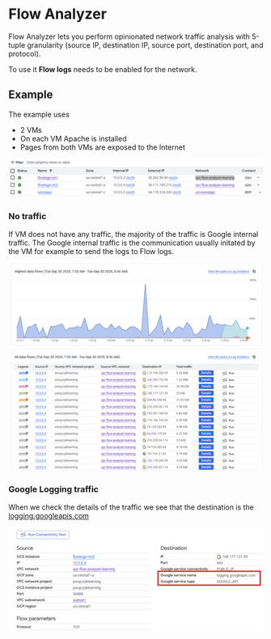 # Flow Analyzer

Flow Analyzer lets you perform opinionated network traffic analysis with 5-tuple granularity (source IP, destination IP, source port, destination port, and protocol).

To use it **Flow logs** needs to be enabled for the network.

## Example

The example uses
- 2 VMs
- On each VM Apache is installed
- Pages from both VMs are exposed to the Internet

![test-setup](./images/test-setup.png)

### No traffic

If VM does not have any traffic, the majority of the traffic is Google internal traffic. 
The Google internal traffic is the communication usually initated by the VM for example to send the logs to Flow logs. 

![google-traffic](./images/google-traffic.png)

### Google Logging traffic

When we check the details of the traffic we see that the destination is the [logging.googleapis.com](https://cloud.google.com/logging/docs/reference/v2/rest)


![google-service](./images/google-service.png)